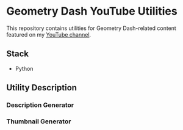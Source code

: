 # Geometry Dash YouTube Utilities

This repository contains utilities for Geometry Dash-related content featured on my [YouTube channel](https://www.youtube.com/@Faecis).

## Stack

* Python

## Utility Description

### Description Generator

### Thumbnail Generator
